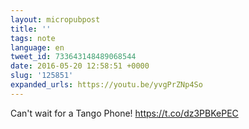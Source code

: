 ```yaml
---
layout: micropubpost
title: ''
tags: note
language: en
tweet_id: 733643148489068544
date: 2016-05-20 12:58:51 +0000
slug: '125851'
expanded_urls: https://youtu.be/yvgPrZNp4So
---
```

Can't wait for a Tango Phone! https://t.co/dz3PBKePEC
